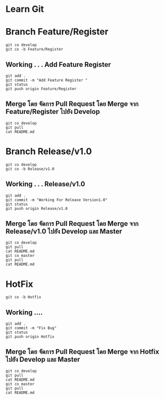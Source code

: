 # Learn Git

# Branch Feature/Register


```
git co develop
git co -b Feature/Register

```
## Working . . . Add Feature Register

```
git add .
git commit -m "Add Feature Register "
git status
git push origin Feature/Register

```

## Merge โดย จัดการ Pull Request โดย Merge จาก Feature/Register ไปยัง Develop

```
git co develop
git pull
cat README.md
```
# Branch Release/v1.0

```
git co develop
git co -b Release/v1.0 
```
## Working . . . Release/v1.0

```
git add .
git commit -m "Working For Release Version1.0"
git status
git push origin Release/v1.0  

```
## Merge โดย จัดการ Pull Request โดย Merge จาก Release/v1.0 ไปยัง Develop และ Master

```
git co develop
git pull
cat README.md
git co master
git pull
cat README.md
```

# HotFix

```
git co -b Hotfix

```
## Working ....

```
git add .
git commit -m "Fix Bug"
git status
git push origin Hotfix
```

## Merge โดย จัดการ Pull Request โดย Merge จาก Hotfix ไปยัง Develop และ Master

```
git co develop
git pull
cat README.md
git co master
git pull
cat README.md
```

